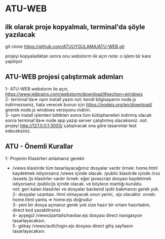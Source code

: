 # ATU-WEB
ilk olarak proje kopyalmalı, terminal'da şöyle yazılacak
----------------------------------------------------------------------
git clone https://github.com/ATUUYGULAMA/ATU-WEB.git

projeyi kopyaladıktan sonra onu webstorm ile açın
note: o işlem bir kare yapılıyor

ATU-WEB projesi çalıştırmak adımları
----------------------------------------------------------------------
1- ATU-WEB webstorm ile açın, https://www.jetbrains.com/webstorm/download/#section=windows </br>
2- terminal'da=> npm install  yazın
not: kendi bilgisayarını node.js indirmezseniz, hata verecek bunun için
https://nodejs.org/en/download/ girerek node.js windows versiyonu indirin.</br>
3- npm install işlemleri bittikten sonra tüm kütüphaneleri indirmiş olacak
sonra terminal'da=> node app yazıp server çalıştırmış olacaksınız.
not: projeyi http://127.0.0.1:3000/ çalıştıracak ona göre tasarımlar test edeceksiniz.


ATU - Önemli Kurallar
-------------------------
1- Projenin Klasörleri anlamanız gerekir
* /views klasörde tüm tasarlayacağımız dosyalar vardır
  örnek: home.html kaydetmek istiyorsanız /views içinde olacak.
  /public klasörde içinde /css /assets /js klasörler vardır
  örnek: eğer javascript dosyası kaydetmek istiyorsanız /public/js içinde olacak.
  ve böylece mantığı kuruldu.</br>
  not: geri kalan klasörler ve dosyalar backend işidir bakmanızı gerek yok.
  2- dosyalar uzantası .html olmayacak onun yerini, .ejs olacaktır.
  ornek: home.html yanlış => home.ejs doğrudur </br>
  3- yeni bir dosya açmanız gerek yok size hazır bir ortam hazırladım, direct kod yazabilirsiniz</br>
  4- ayşegül /views/partails/navbar.ejs dosyası direct navigasyon tasarlayacaksın.</br>
  5- gökay /views/auth/login.ejs dosyası direct gitiş sayfasını tasarlayacaksın.</br>
